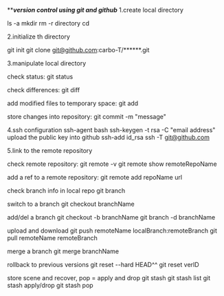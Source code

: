 ***********************version control using git and github*********************
1.create local directory

ls -a		mkdir		rm -r directory		cd


2.initialize th directory

git init
git clone git@github.com:carbo-T/******.git


3.manipulate local directory

check status: 
	git status

check differences: 
	git diff

add modified files to temporary space: 
	git add 

store changes into repository:
	git commit -m "message"


4.ssh configuration
ssh-agent bash
ssh-keygen -t rsa -C "email address"
upload the public key into github
ssh-add id_rsa
ssh -T git@github.com


5.link to the remote repository

check remote repository:
	git remote -v
	git remote show remoteRepoName

add a ref to a remote repository:
	git remote add repoName url

check branch info in local repo
	git branch

switch to a branch
	git checkout branchName

add/del a branch
	git checkout -b branchName
	git branch -d branchName

upload and download
	git push remoteName localBranch:remoteBranch
	git pull remoteName remoteBranch

merge a branch
	git merge branchName

rollback to previous versions
	git reset --hard HEAD^^
	git reset verID

store scene and recover, pop = apply and drop
	git stash
	git stash list
	git stash apply/drop
	git stash pop

